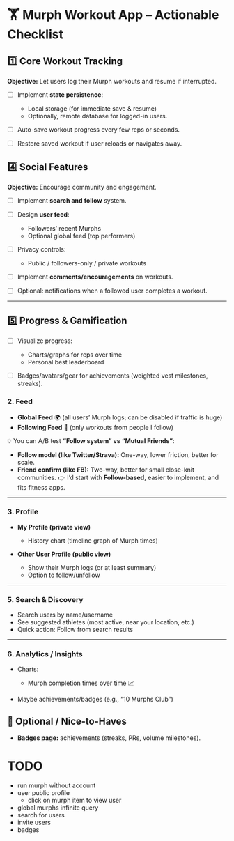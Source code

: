 # 🏋️ Murph Workout App – Actionable Checklist

## 1️⃣ Core Workout Tracking

**Objective:** Let users log their Murph workouts and resume if interrupted.

* [ ] Implement **state persistence**:

  * Local storage (for immediate save & resume)
  * Optionally, remote database for logged-in users.
* [ ] Auto-save workout progress every few reps or seconds.
* [ ] Restore saved workout if user reloads or navigates away.

## 4️⃣ Social Features

**Objective:** Encourage community and engagement.

* [ ] Implement **search and follow** system.
* [ ] Design **user feed**:

  * Followers’ recent Murphs
  * Optional global feed (top performers)
* [ ] Privacy controls:

  * Public / followers-only / private workouts
* [ ] Implement **comments/encouragements** on workouts.
* [ ] Optional: notifications when a followed user completes a workout.

---

## 5️⃣ Progress & Gamification

* [ ] Visualize progress:

  * Charts/graphs for reps over time
  * Personal best leaderboard
* [ ] Badges/avatars/gear for achievements (weighted vest milestones, streaks).

### 2. **Feed**

* **Global Feed** 🌍 (all users’ Murph logs; can be disabled if traffic is huge)
* **Following Feed** 👥 (only workouts from people I follow)

💡 You can A/B test **“Follow system” vs “Mutual Friends”**:

* **Follow model (like Twitter/Strava):** One-way, lower friction, better for scale.
* **Friend confirm (like FB):** Two-way, better for small close-knit communities.
  👉 I’d start with **Follow-based**, easier to implement, and fits fitness apps.

---

### 3. **Profile**

* **My Profile (private view)**

  * History chart (timeline graph of Murph times)
* **Other User Profile (public view)**

  * Show their Murph logs (or at least summary)
  * Option to follow/unfollow

---

### 5. **Search & Discovery**

* Search users by name/username
* See suggested athletes (most active, near your location, etc.)
* Quick action: Follow from search results

---

### 6. **Analytics / Insights**

* Charts:

  * Murph completion times over time 📈
* Maybe achievements/badges (e.g., “10 Murphs Club”)

## 🌟 Optional / Nice-to-Haves

* **Badges page:** achievements (streaks, PRs, volume milestones).

# TODO
- run murph without account
- user public profile
    - click on murph item to view user
- global murphs infinite query
- search for users
- invite users
- badges
